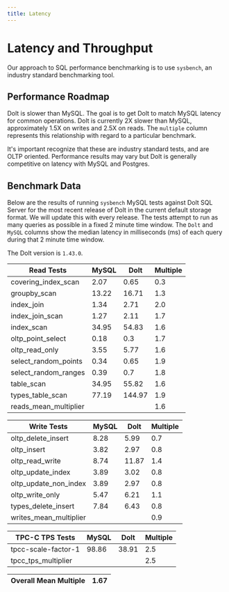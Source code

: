 ```yaml
---
title: Latency
---
```


# Latency and Throughput

Our approach to SQL performance benchmarking is to use `sysbench`, an
industry standard benchmarking tool.

## Performance Roadmap

Dolt is slower than MySQL. The goal is to get Dolt to match 
MySQL latency for common operations. Dolt is currently 2X slower 
than MySQL, approximately 1.5X on writes and 2.5X on reads. The 
`multiple` column represents this relationship with regard to a 
particular benchmark.

It's important recognize that these are industry standard tests, and
are OLTP oriented. Performance results may vary but Dolt is 
generally competitive on latency with MySQL and Postgres.

## Benchmark Data

Below are the results of running `sysbench` MySQL tests against Dolt
SQL Server for the most recent release of Dolt in the current default 
storage format. We will update this with every release. The tests 
attempt to run as many queries as possible in a fixed 2 minute time 
window. The `Dolt` and `MySQL` columns show the median latency in 
milliseconds (ms) of each query during that 2 minute time window.

The Dolt version is `1.43.0`.

<!-- START___DOLT___LATENCY_RESULTS_TABLE -->
|       Read Tests        | MySQL |  Dolt  | Multiple |
|-------------------------|-------|--------|----------|
| covering\_index\_scan   |  2.07 |   0.65 |      0.3 |
| groupby\_scan           | 13.22 |  16.71 |      1.3 |
| index\_join             |  1.34 |   2.71 |      2.0 |
| index\_join\_scan       |  1.27 |   2.11 |      1.7 |
| index\_scan             | 34.95 |  54.83 |      1.6 |
| oltp\_point\_select     |  0.18 |    0.3 |      1.7 |
| oltp\_read\_only        |  3.55 |   5.77 |      1.6 |
| select\_random\_points  |  0.34 |   0.65 |      1.9 |
| select\_random\_ranges  |  0.39 |    0.7 |      1.8 |
| table\_scan             | 34.95 |  55.82 |      1.6 |
| types\_table\_scan      | 77.19 | 144.97 |      1.9 |
| reads\_mean\_multiplier |       |        |      1.6 |

|       Write Tests        | MySQL | Dolt  | Multiple |
|--------------------------|-------|-------|----------|
| oltp\_delete\_insert     |  8.28 |  5.99 |      0.7 |
| oltp\_insert             |  3.82 |  2.97 |      0.8 |
| oltp\_read\_write        |  8.74 | 11.87 |      1.4 |
| oltp\_update\_index      |  3.89 |  3.02 |      0.8 |
| oltp\_update\_non\_index |  3.89 |  2.97 |      0.8 |
| oltp\_write\_only        |  5.47 |  6.21 |      1.1 |
| types\_delete\_insert    |  7.84 |  6.43 |      0.8 |
| writes\_mean\_multiplier |       |       |      0.9 |

|    TPC-C TPS Tests    | MySQL | Dolt  | Multiple |
|-----------------------|-------|-------|----------|
| tpcc-scale-factor-1   | 98.86 | 38.91 |      2.5 |
| tpcc\_tps\_multiplier |       |       |      2.5 |

| Overall Mean Multiple | 1.67 |
|-----------------------|------|
<!-- END___DOLT___LATENCY_RESULTS_TABLE -->
<br/>